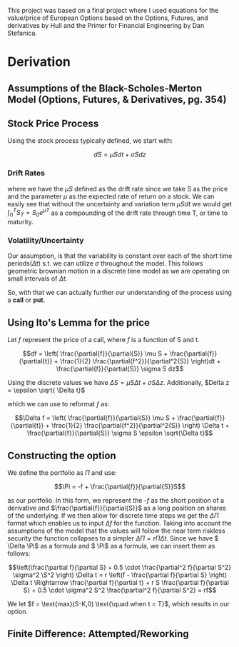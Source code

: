 This project was based on a final project where I used equations for the value/price of European Options based on the Options, Futures, and derivatives by Hull and the Primer for Financial Engineering by Dan Stefanica.

# Derivation

## Assumptions of the Black-Scholes-Merton Model (Options, Futures, & Derivatives, pg. 354)


## Stock Price Process 
Using the stock process typically defined, we start with:

$$dS = \mu S dt + \sigma S dz$$

### Drift Rates
where we have the $\mu S$ defined as the drift rate since we take S as the price and the parameter $\mu$ as the expected rate of return on a stock. We can easily see that without the uncertainty and variation term $\mu S dt$ we would get $\int_{0}^{T}S_T = S_0e^{\mu T}$ as a compounding of the drift rate through time T, or time to maturity.

### Volatility/Uncertainty
Our assumption, is that the variability is constant over each of the short time periods($\Delta t$) s.t. we can utilize $\sigma$ throughout the model. This follows geometric brownian motion in a discrete time model as we are operating on small intervals of $\Delta t$.

So, with that we can actually further our understanding of the process using a **call** or **put**.

## Using Ito's Lemma for the price

Let *f* represent the price of a call, where *f* is a function of S and t.

$$df = \left( \frac{\partial{f}}{\partial{S}} \mu S + \frac{\partial{f}}{\partial{t}} + \frac{1}{2} \frac{\partial{f^2}}{\partial^2{S}} \right)dt + \frac{\partial{f}}{\partial{S}} \sigma S dz$$

Using the discrete values we have $\Delta S = \mu S \Delta t + \sigma S \Delta z$. Additionally, $Delta z = \epsilon \sqrt{ \Delta t}$

which we can use to reformat *f* as:

$$\Delta f = \left( \frac{\partial{f}}{\partial{S}} \mu S + \frac{\partial{f}}{\partial{t}} + \frac{1}{2} \frac{\partial{f^2}}{\partial^2{S}} \right) \Delta t + \frac{\partial{f}}{\partial{S}} \sigma S \epsilon \sqrt{\Delta t}$$

## Constructing the option

We define the portfolio as $\Pi$ and use:

$$\Pi = -f + \frac{\partial{f}}{\partial{S}}S$$

as our portfolio. In this form, we represent the *-f* as the short position of a derivative and  $\frac{\partial{f}}{\partial{S}}$ as a long position on shares of the underlying. If we then allow for discrete time steps we get the $\Delta \Pi$ format which enables us to input $\Delta f$ for the function. Taking into account the assumptions of the model that the values will follow the near term riskless security the function collapses to a simpler $\Delta \Pi = r \Pi \Delta t$. Since we have $ \Delta \Pi$ as a formula and $ \Pi$ as a formula, we can insert them as follows:

$$\left(\frac{\partial f}{\partial S} + 0.5 \cdot \frac{\partial^2 f}{\partial S^2} \sigma^2 \S^2 \right) \Delta t = r \left(f - \frac{\partial f}{\partial S} \right) \Delta t \Rightarrow \frac{\partial f}{\partial t} + r S \frac{\partial f}{\partial S} + 0.5 \cdot \sigma^2 S^2 \frac{\partial^2 f}{\partial S^2} = rf$$

We let $f = \text{max}(S-K,0) \text{\quad when t = T}$, which results in our option.


## Finite Difference: Attempted/Reworking


